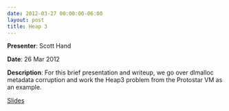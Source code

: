 ```yaml
---
date: 2012-03-27 00:00:00-06:00
layout: post
title: Heap 3
---
```


**Presenter**: Scott Hand

**Date**: 26 Mar 2012

**Description**: For this brief presentation and writeup, we go over dlmalloc metadata corruption and work the Heap3 problem from the Protostar VM as an example.

[Slides](http://csg.utdallas.edu/wp-content/uploads/2012/08/Tackling-Heap3.pdf)
